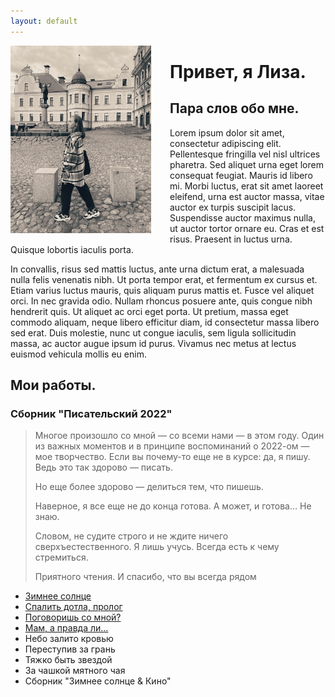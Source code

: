 ```yaml
---
layout: default
---
```


<style>
   .leftimg {
    float:left;
    margin: 0px 30px 15px 0;
   }
   .rightimg  {
    float: right;
    margin: 14px 0 14px 14px;
   }
  </style>


<img src="liza1.jpg" width="225" class="leftimg">

# Привет, я Лиза.

## Пара слов обо мне.

Lorem ipsum dolor sit amet, consectetur adipiscing elit. Pellentesque fringilla vel nisl ultrices pharetra. Sed aliquet urna eget lorem consequat feugiat. Mauris id libero mi. Morbi luctus, erat sit amet laoreet eleifend, urna est auctor massa, vitae auctor ex turpis suscipit lacus. Suspendisse auctor maximus nulla, ut auctor tortor ornare eu. Cras et est risus. Praesent in luctus urna. Quisque lobortis iaculis porta.

In convallis, risus sed mattis luctus, ante urna dictum erat, a malesuada nulla felis venenatis nibh. Ut porta tempor erat, et fermentum ex cursus et. Etiam varius luctus mauris, quis aliquam purus mattis et. Fusce vel aliquet orci. In nec gravida odio. Nullam rhoncus posuere ante, quis congue nibh hendrerit quis. Ut aliquet ac orci eget porta. Ut pretium, massa eget commodo aliquam, neque libero efficitur diam, id consectetur massa libero sed erat. Duis molestie, nunc ut congue iaculis, sem ligula sollicitudin massa, ac auctor augue ipsum id purus. Vivamus nec metus at lectus euismod vehicula mollis eu enim.

## Мои работы.

### Сборник "Писательский 2022"

> Многое произошло со мной — со всеми нами — в этом году. Один из важных моментов и в принципе воспоминаний о 2022-ом — мое творчество. Если вы почему-то еще не в курсе: да, я пишу. Ведь это так здорово — писать. 
> 
> Но еще более здорово — делиться тем, что пишешь. 
> 
> Наверное, я все еще не до конца готова. А может, и готова… Не знаю. 
> 
> Словом, не судите строго и не ждите ничего сверхъестественного. Я лишь учусь. Всегда есть к чему стремиться. 
>
> Приятного чтения. И спасибо, что вы всегда рядом

* [Зимнее солнце](winter_sun.md)
* [Спалить дотла, пролог](burn_down_prologue.md)
* [Поговоришь со мной?](speak_with_me.md)
* [Мам, а правда ли...](mum_is_it_true.md)
* Небо залито кровью
* Переступив за грань
* Тяжко быть звездой
* За чашкой мятного чая
* Сборник "Зимнее солнце & Кино"
